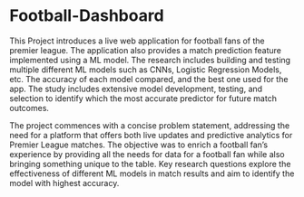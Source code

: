 # Football-Dashboard
This Project introduces a live web application for football fans of the premier league. The application also provides a match prediction feature implemented using a ML model. The research includes building and testing multiple different ML models such as CNNs, Logistic Regression Models, etc. The accuracy of each model compared, and the best one used for the app. The study includes extensive model development, testing, and selection to identify which the most accurate predictor for future match outcomes. 

The project commences with a concise problem statement, addressing the need for a platform that offers both live updates and predictive analytics for Premier League matches. The objective was to enrich a football fan’s experience by providing all the needs for data for a football fan while also bringing something unique to the table. Key research questions explore the effectiveness of different ML models in match results and aim to identify the model with highest accuracy. 